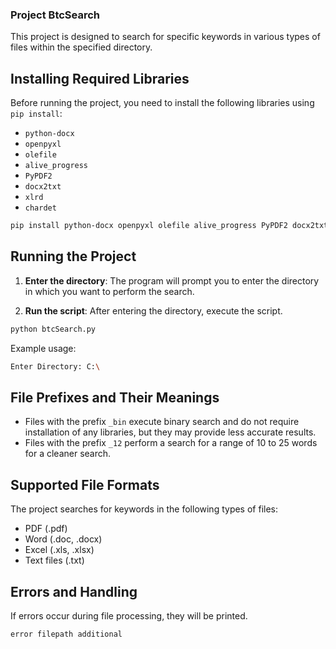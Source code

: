 ### Project BtcSearch

This project is designed to search for specific keywords in various types of files within the specified directory.

## Installing Required Libraries

Before running the project, you need to install the following libraries using `pip install`:

- `python-docx`
- `openpyxl`
- `olefile`
- `alive_progress`
- `PyPDF2`
- `docx2txt`
- `xlrd`
- `chardet`

```bash
pip install python-docx openpyxl olefile alive_progress PyPDF2 docx2txt xlrd chardet
```

## Running the Project

1. **Enter the directory**: The program will prompt you to enter the directory in which you want to perform the search.

2. **Run the script**: After entering the directory, execute the script.

```python
python btcSearch.py
```

Example usage:

```bash
Enter Directory: C:\
```

## File Prefixes and Their Meanings

- Files with the prefix `_bin` execute binary search and do not require installation of any libraries, but they may provide less accurate results.
- Files with the prefix `_12` perform a search for a range of 10 to 25 words for a cleaner search.

## Supported File Formats

The project searches for keywords in the following types of files:

- PDF (.pdf)
- Word (.doc, .docx)
- Excel (.xls, .xlsx)
- Text files (.txt)

## Errors and Handling

If errors occur during file processing, they will be printed.
```
error filepath additional 
